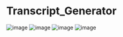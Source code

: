 ﻿# Transcript_Generator
![image](https://user-images.githubusercontent.com/84448909/202257074-ed9d4e75-bdeb-410a-a6ba-7d340dba3b1f.png)
![image](https://user-images.githubusercontent.com/84448909/202257319-f317af59-41e3-4945-9760-679b8a71c0d8.png)
![image](https://user-images.githubusercontent.com/84448909/218306218-3a5a7baf-5a74-4f61-b12d-b53a54c847ca.png)
![image](https://user-images.githubusercontent.com/84448909/218306253-5a819748-ce89-4da8-89d1-1854bab46cbb.png)
